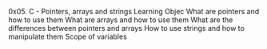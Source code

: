 0x05. C - Pointers, arrays and strings
Learning Objec
What are pointers and how to use them
What are arrays and how to use them
What are the differences between pointers and arrays
How to use strings and how to manipulate them
Scope of variables

